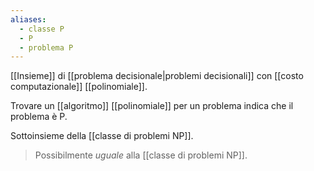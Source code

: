 ```yaml
---
aliases:
  - classe P
  - P
  - problema P
---
```


[[Insieme]] di [[problema decisionale|problemi decisionali]] con [[costo computazionale]] [[polinomiale]].

Trovare un [[algoritmo]] [[polinomiale]] per un problema indica che il problema è P.

Sottoinsieme della [[classe di problemi NP]].

> Possibilmente *uguale* alla [[classe di problemi NP]].

